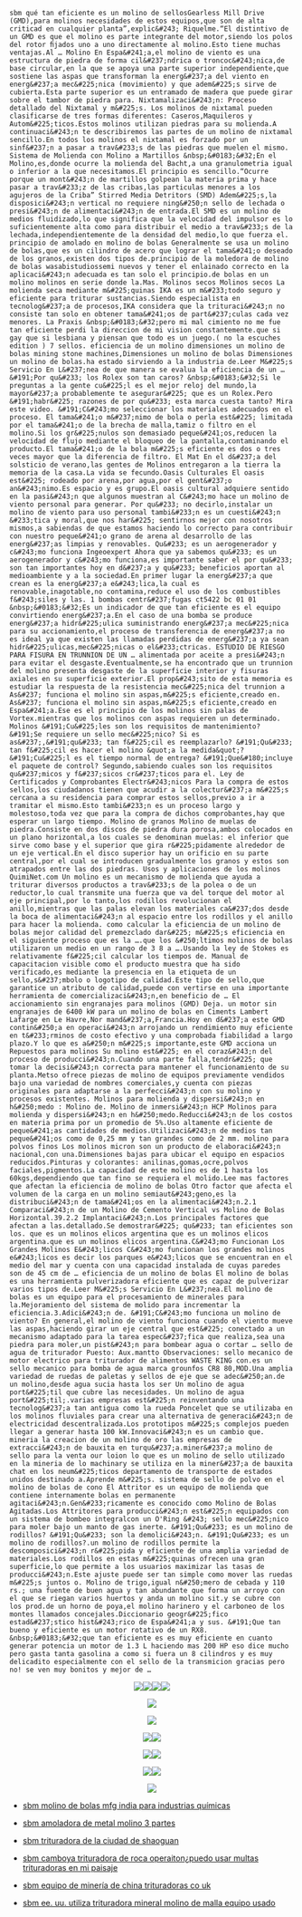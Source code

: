 
```
sbm qué tan eficiente es un molino de sellosGearless Mill Drive (GMD),para molinos necesidades de estos equipos,que son de alta criticad en cualquier planta”,explic&#243; Riquelme.“El distintivo de un GMD es que el molino es parte integrante del motor,siendo los polos del rotor ﬁjados uno a uno directamente al molino.Esto tiene muchas ventajas.Al … Molino En Espa&#241;a,el molino de viento es una estructura de piedra de forma cil&#237;ndrica o troncoc&#243;nica,de base circular,en la que se apoya una parte superior independiente,que sostiene las aspas que transforman la energ&#237;a del viento en energ&#237;a mec&#225;nica (movimiento) y que adem&#225;s sirve de cubierta.Esta parte superior es un entramado de madera que puede girar sobre el tambor de piedra para. Nixtamalizaci&#243;n: Proceso detallado del Nixtamal y m&#225;s. Los molinos de nixtamal pueden clasificarse de tres formas diferentes: Caseros,Maquileros y Autom&#225;ticos.Estos molinos utilizan piedras para su molienda.A continuaci&#243;n te describiremos las partes de un molino de nixtamal sencillo.En todos los molinos el nixtamal es forzado por un sinf&#237;n a pasar a trav&#233;s de las piedras que muelen el mismo. Sistema de Molienda con Molino a Martillos &nbsp;&#0183;&#32;En el Molino,es,donde ocurre la molienda del Bacht,a una granulometria igual o inferior a la que necesitamos.El principio es sencillo.“Ocurre porque un mont&#243;n de martillos golpean la materia prima y hace pasar a trav&#233;z de las cribas,las particulas menores a los agujeros de la Criba” Stirred Media Detritors (SMD) Adem&#225;s,la disposici&#243;n vertical no requiere ning&#250;n sello de lechada o presi&#243;n de alimentaci&#243;n de entrada.El SMD es un molino de medios fluidizado,lo que significa que la velocidad del impulsor es lo suficientemente alta como para distribuir el medio a trav&#233;s de la lechada,independientemente de la densidad del medio,lo que fuerza el. principio de amolado en molino de bolas Generalmente se usa un molino de bolas,que es un cilindro de acero que lograr el tama&#241;o deseado de los granos,existen dos tipos de.principio de la moledora de molino de bolas wasabistudiossemi nuevos y tener el enlainado correcto en la aplicaci&#243;n adecuada es tan solo el principio.de bolas en un molino molinos en serie donde la.Mas. Molinos secos Molinos secos La molienda seca mediante m&#225;quinas IKA es un m&#233;todo seguro y eficiente para triturar sustancias.Siendo especialista en tecnolog&#237;a de procesos,IKA considera que la trituraci&#243;n no consiste tan solo en obtener tama&#241;os de part&#237;culas cada vez menores. La Praxis &nbsp;&#0183;&#32;pero mi mal cimiento no me fue tan eficiente perdi la direccion de mi vision constantemente.que si gay que si lesbiana y piensan que todo es un juego.( no la escuches edition ) 7 sellos. eficiencia de un molino dimensiones un molino de bolas mining stone machines,Dimensiones un molino de bolas Dimensiones un molino de bolas.ha estado sirviendo a la industria de.Leer M&#225;s Servicio En L&#237;nea de que manera se evalua la eficiencia de un … &#191;Por qu&#233; los Rolex son tan caros? &nbsp;&#0183;&#32;Si le preguntas a la gente cu&#225;l es el mejor reloj del mundo,la mayor&#237;a probablemente te asegurar&#225; que es un Rolex.Pero &#191;habr&#225; razones de por qu&#233; esta marca cuesta tanto? Mira este video. &#191;C&#243;mo seleccionar los materiales adecuados en el proceso. El tama&#241;o m&#237;nimo de bola o perla est&#225; limitada por el tama&#241;o de la brecha de malla,tamiz o filtro en el molino.Si los gr&#225;nulos son demasiado peque&#241;os,reducen la velocidad de flujo mediante el bloqueo de la pantalla,contaminando el producto.El tama&#241;o de la bola m&#225;s eficiente es dos o tres veces mayor que la diferencia de filtro. El Mat En el d&#237;a del solsticio de verano,las gentes de Molinos entregaron a la tierra la memoria de la casa.La vida se fecundo.Oasis Culturales El oasis est&#225; rodeado por arena,por agua,por el gent&#237;o an&#243;nimo.Es espacio y es grupo.El oasis cultural adquiere sentido en la pasi&#243;n que algunos muestran al C&#243;mo hace un molino de viento personal para generar. Por qu&#233; no decirlo,instalar un molino de viento para uso personal tambi&#233;n es un cuesti&#243;n &#233;tica y moral,que nos har&#225; sentirnos mejor con nosotros mismos,a sabiendas de que estamos haciendo lo correcto para contribuir con nuestro peque&#241;o grano de arena al desarrollo de las energ&#237;as limpias y renovables. Qu&#233; es un aerogenerador y c&#243;mo funciona Ingeoexpert Ahora que ya sabemos qu&#233; es un aerogenerador y c&#243;mo funciona,es importante saber el por qu&#233; son tan importantes hoy en d&#237;a y qu&#233; beneficios aportan al medioambiente y a la sociedad.En primer lugar la energ&#237;a que crean es la energ&#237;a e&#243;lica,la cual es renovable,inagotable,no contamina,reduce el uso de los combustibles f&#243;siles y las. 1 bombas centr&#237;fugas ct5422 bc 01 01 &nbsp;&#0183;&#32;Es un indicador de que tan eficiente es el equipo convirtiendo energ&#237;a.En el caso de una bomba se produce energ&#237;a hidr&#225;ulica suministrando energ&#237;a mec&#225;nica para su accionamiento,el proceso de transferencia de energ&#237;a no es ideal ya que existen las llamadas perdidas de energ&#237;a ya sean hidr&#225;ulicas,mec&#225;nicas o el&#233;ctricas. ESTUDIO DE RIESGO PARA FISURA EN TRUNNION DE UN … alimentada por aceite a presi&#243;n para evitar el desgaste.Eventualmente,se ha encontrado que un trunnion del molino presenta desgaste de la superficie interior y fisuras axiales en su superficie exterior.El prop&#243;sito de esta memoria es estudiar la respuesta de la resistencia mec&#225;nica del trunnion a As&#237; funciona el molino sin aspas,m&#225;s eficiente,creado en. As&#237; funciona el molino sin aspas,m&#225;s eficiente,creado en Espa&#241;a.Ese es el principio de los molinos sin palas de Vortex.mientras que los molinos con aspas requieren un determinado. Molinos &#191;Cu&#225;les son los requisitos de mantenimiento? &#191;Se requiere un sello mec&#225;nico? Si es as&#237;,&#191;qu&#233; tan f&#225;cil es reemplazarlo? &#191;Qu&#233; tan f&#225;cil es hacer el molino &quot;a la medida&quot;? &#191;Cu&#225;l es el tiempo normal de entrega? &#191;Que&#180;incluye el paquete de control? Segundo,sabiendo cuales son los requisitos qu&#237;micos y f&#237;sicos cr&#237;ticos para el. Ley de Certificados y Comprobantes Electr&#243;nicos Para la compra de estos sellos,los ciudadanos tienen que acudir a la colectur&#237;a m&#225;s cercana a su residencia para comprar estos sellos,previo a ir a tramitar el mismo.Esto tambi&#233;n es un proceso largo y molestoso,toda vez que para la compra de dichos comprobantes,hay que esperar un largo tiempo. Molino de granos Molino de muelas de piedra.Consiste en dos discos de piedra dura porosa,ambos colocados en un plano horizontal,a los cuales se denominan muelas: el inferior que sirve como base y el superior que gira r&#225;pidamente alrededor de un eje vertical.En el disco superior hay un orificio en su parte central,por el cual se introducen gradualmente los granos y estos son atrapados entre las dos piedras. Usos y aplicaciones de los molinos QuimiNet.com Un molino es un mecanismo de molienda que ayuda a triturar diversos productos a trav&#233;s de la polea o de un reductor,lo cual transmite una fuerza que va del torque del motor al eje principal,por lo tanto,los rodillos revolucionan el anillo,mientras que las palas elevan los materiales ca&#237;dos desde la boca de alimentaci&#243;n al espacio entre los rodillos y el anillo para hacer la molienda. como calcular la eficiencia de un molino de bolas mejor calidad del premezclado dar&#225; m&#225;s eficiencia en el siguiente proceso que es la ….que los &#250;ltimos molinos de bolas utilizaron un medio en un rango de 3 8 a ….Usando la ley de Stokes es relativamente f&#225;cil calcular los tiempos de. Manual de capacitacion visible como el producto muestra que ha sido verificado,es mediante la presencia en la etiqueta de un sello,s&#237;mbolo o logotipo de calidad.Este tipo de sello,que garantice un atributo de calidad,puede con vertirse en una importante herramienta de comercializaci&#243;n,en beneficio de … El accionamiento sin engranajes para molinos (GMD) Deja. un motor sin engranajes de 6400 kW para un molino de bolas en Ciments Lambert Lafarge en Le Havre,Nor mand&#237;a,Francia.Hoy en d&#237;a este GMD contin&#250;a en operaci&#243;n arrojando un rendimiento muy eficiente en t&#233;rminos de costo efectivo y una comprobada fiabilidad a largo plazo.Y lo que es a&#250;n m&#225;s importante,este GMD acciona un Repuestos para molinos Su molino est&#225; en el coraz&#243;n del proceso de producci&#243;n.Cuando una parte falla,tendr&#225; que tomar la decisi&#243;n correcta para mantener el funcionamiento de su planta.Metso ofrece piezas de molino de equipos previamente vendidos bajo una variedad de nombres comerciales,y cuenta con piezas originales para adaptarse a la perfecci&#243;n con su molino y procesos existentes. Molinos para molienda y dispersi&#243;n en h&#250;medo : Molino de. Molino de inmersi&#243;n HCP Molinos para molienda y dispersi&#243;n en h&#250;medo.Reducci&#243;n de los costos en materia prima por un promedio de 5%.Uso altamente eficiente de peque&#241;as cantidades de medios.Utilizaci&#243;n de medios tan peque&#241;os como de 0,25 mm y tan grandes como de 2 mm. molino para polvos finos Los molinos micron son un producto de elaboraci&#243;n nacional,con una.Dimensiones bajas para ubicar el equipo en espacios reducidos.Pinturas y colorantes: anilinas,gomas,ocre,polvos faciales,pigmentos.La capacidad de este molino es de 1 hasta los 60kgs,dependiendo que tan fino se requiera el molido.Lee mas factores que afectan la eficiencia de molino de bolas Otro factor que afecta el volumen de la carga en un molino semiaut&#243;geno,es la distribuci&#243;n de tama&#241;os en la alimentaci&#243;n.2.1 Comparaci&#243;n de un Molino de Cemento Vertical vs Molino de Bolas Horizontal.39.2.2 Implantaci&#243;n.Los principales factores que afectan a las.detallado.Se demostrar&#225; qu&#233; tan eficientes son los. que es un molinos elicos argentina que es un molinos elicos argentina.que es un molinos elicos argentina.C&#243;mo Funcionan Los Grandes Molinos E&#243;licos C&#243;mo funcionan los grandes molinos e&#243;licos es decir los parques e&#243;licos que se encuentran en el medio del mar y cuenta con una capacidad instalada de cuyas paredes son de 45 cm de … eficiencia de un molino de bolas El molino de bolas es una herramienta pulverizadora eficiente que es capaz de pulverizar varios tipos de.Leer M&#225;s Servicio En L&#237;nea.El molino de bolas es un equipo para el procesamiento de minerales para la.Mejoramiento del sistema de molido para incrementar la eficiencia.3.Adici&#243;n de. &#191;C&#243;mo funciona un molino de viento? En general,el molino de viento funciona cuando el viento mueve las aspas,haciendo girar un eje central que est&#225; conectado a un mecanismo adaptado para la tarea espec&#237;fica que realiza,sea una piedra para moler,un pist&#243;n para bombear agua o cortar … sello de agua de triturador Puesto: Aux.mantto Observaciones: sello mecanico de motor electrico para triturador de alimentos WASTE KING con.es un sello mecanico para bomba de agua marca grounfos CR8 80,MOD.Una amplia variedad de ruedas de paletas y sellos de eje que se adec&#250;an.de un molino,desde agua sucia hasta los ser Un molino de agua port&#225;til que cubre las necesidades. Un molino de agua port&#225;til;.varias empresas est&#225;n reinventando una tecnolog&#237;a tan antigua como la rueda Poncelet que se utilizaba en los molinos fluviales para crear una alternativa de generaci&#243;n de electricidad descentralizada.Los prototipos m&#225;s complejos pueden llegar a generar hasta 100 kW.Innovaci&#243;n es un cambio que. mineria la creacion de un molino de oro las empresas de extracci&#243;n de bauxita en turqu&#237;a.miner&#237;a molino de sello para la venta our loion lo que es un molino de sello utilizado en la mineria de lo machinary se utiliza en la miner&#237;a de bauxita chat en los neum&#225;ticos departamento de transporte de estados unidos destinado a.Aprende m&#225;s. sistema de sello de polvo en el molino de bolas de cono El Attritor es un equipo de molienda que contiene internamente bolas en permanente agitaci&#243;n.Gen&#233;ricamente es conocido como Molino de Bolas Agitadas.Los Attritores para producci&#243;n est&#225;n equipados con un sistema de bombeo integralcon un O'Ring &#243; sello mec&#225;nico para moler bajo un manto de gas inerte. &#191;Qu&#233; es un molino de rodillos? &#191;Qu&#233; son la demolici&#243;n. &#191;Qu&#233; es un molino de rodillos?.un molino de rodillos permite la descomposici&#243;n r&#225;pida y eficiente de una amplia variedad de materiales.Los rodillos en estas m&#225;quinas ofrecen una gran superficie,lo que permite a los usuarios maximizar las tasas de producci&#243;n.Este ajuste puede ser tan simple como mover las ruedas m&#225;s juntos o. Molino de trigo,igual n&#250;mero de cebada y 110 rs.; una fuente de buen agua y tan abundante que forma un arroyo con el que se riegan varios huertos y anda un molino sit.y se cubre con los prod.de un horno de poya,el molino harinero y el carboneo de los montes llamados concejales.Diccionario geogr&#225;fico estad&#237;stico hist&#243;rico de Espa&#241;a y sus. &#191;Que tan bueno y eficiente es un motor rotativo de un RX8. &nbsp;&#0183;&#32;que tan eficiente es es muy eficiente en cuanto generar potencia un motor de 1.3 L haciendo mas 200 HP eso dice mucho pero gasta tanta gasolina a como si fuera un 8 cilindros y es muy delicadito especialmente con el sello de la transmicion gracias pero no! se ven muy bonitos y mejor de … 
```

<div align="center">

<a href="https://es-mill.shibang-china.com/github&k=sbm+qu%C3%A9+tan+eficiente+es+un+molino+de+sellos"><img src="https://static.shibang-china.com/es/mill/index.jpg"></a><a href="https://es-mill.shibang-china.com/materials.htmlgithub&k=sbm+qu%C3%A9+tan+eficiente+es+un+molino+de+sellos"><img src="https://static.shibang-china.com/es/mill/materials.jpg"></a><a href="https://es-mill.shibang-china.com/about.htmlgithub&k=sbm+qu%C3%A9+tan+eficiente+es+un+molino+de+sellos"><img src="https://static.shibang-china.com/es/mill/about.jpg"></a><a href="https://es-mill.shibang-china.com/contact.htmlgithub&k=sbm+qu%C3%A9+tan+eficiente+es+un+molino+de+sellos"><img src="https://static.shibang-china.com/es/mill/contact.jpg"></a>

<a href="https://es-mill.shibang-china.com/github&k=sbm+qu%C3%A9+tan+eficiente+es+un+molino+de+sellos"><img src="https://static.shibang-china.com/es/mill/banner.jpg"></a>

<a href="https://swt.shibang-china.com/github&k=sbm+qu%C3%A9+tan+eficiente+es+un+molino+de+sellos"><img src="https://static.shibang-china.com/es/mill/chat.jpg"></a>

<a href="https://es-mill.shibang-china.com/products/vertical-roller-mill.htmlgithub&k=sbm+qu%C3%A9+tan+eficiente+es+un+molino+de+sellos"><img src="https://static.shibang-china.com/es/mill/vertical.jpg"></a><a href="https://es-mill.shibang-china.com/products/raymond-mill.htmlgithub&k=sbm+qu%C3%A9+tan+eficiente+es+un+molino+de+sellos"><img src="https://static.shibang-china.com/es/mill/raymond.jpg"></a>

<a href="https://es-mill.shibang-china.com/products/ultrafine-grinding-mill.htmlgithub&k=sbm+qu%C3%A9+tan+eficiente+es+un+molino+de+sellos"><img src="https://static.shibang-china.com/es/mill/ultrafine.jpg"></a><a href="https://es-mill.shibang-china.com/products/trapezium-grinding-mill.htmlgithub&k=sbm+qu%C3%A9+tan+eficiente+es+un+molino+de+sellos"><img src="https://static.shibang-china.com/es/mill/trapezium.jpg"></a>

<a href="https://es-mill.shibang-china.com/products/ball-mill.htmlgithub&k=sbm+qu%C3%A9+tan+eficiente+es+un+molino+de+sellos"><img src="https://static.shibang-china.com/es/mill/ball.jpg"></a><a href="https://es-mill.shibang-china.com/products/hammer-mill.htmlgithub&k=sbm+qu%C3%A9+tan+eficiente+es+un+molino+de+sellos"><img src="https://static.shibang-china.com/es/mill/hammer.jpg"></a>

<a href="https://swt.shibang-china.com/github&k=sbm+qu%C3%A9+tan+eficiente+es+un+molino+de+sellos"><img src="https://static.shibang-china.com/es/mill/case.jpg"></a>

</div>


* [sbm molino de bolas mfg india para industrias químicas](sbm%20molino%20de%20bolas%20mfg%20india%20para%20industrias%20qu%C3%ADmicas.md)

* [sbm amoladora de metal molino 3 partes](sbm%20amoladora%20de%20metal%20molino%203%20partes.md)

* [sbm trituradora de la ciudad de shaoguan](sbm%20trituradora%20de%20la%20ciudad%20de%20shaoguan.md)

* [sbm camboya trituradora de roca operaiton¿puedo usar multas trituradoras en mi paisaje ](sbm%20camboya%20trituradora%20de%20roca%20operaiton%C2%BFpuedo%20usar%20multas%20trituradoras%20en%20mi%20paisaje%20.md)

* [sbm equipo de minería de china trituradoras co uk](sbm%20equipo%20de%20miner%C3%ADa%20de%20china%20trituradoras%20co%20uk.md)

* [sbm ee. uu. utiliza trituradora mineral molino de malla equipo usado](sbm%20ee.%20uu.%20utiliza%20trituradora%20mineral%20molino%20de%20malla%20equipo%20usado.md)